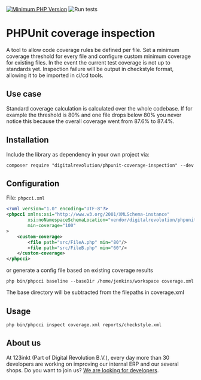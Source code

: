 [![Minimum PHP Version](https://img.shields.io/badge/php-%3E%3D%207.2-8892BF)](https://php.net/)
![Run tests](https://github.com/123inkt/phpunit-coverage-inspection/workflows/Run%20tests/badge.svg)

# PHPUnit coverage inspection
A tool to allow code coverage rules be defined per file. Set a minimum coverage threshold for every file and configure
custom minimum coverage for existing files. In the event the current test coverage is not up to standards yet.
Inspection failure will be output in checkstyle format, allowing it to be imported in ci/cd tools.

## Use case
Standard coverage calculation is calculated over the whole codebase. If for example the threshold is 80% and one file drops
below 80% you never notice this because the overall coverage went from 87.6% to 87.4%. 

## Installation
Include the library as dependency in your own project via: 
```
composer require "digitalrevolution/phpunit-coverage-inspection" --dev
```

## Configuration

File: `phpcci.xml`

```xml
<?xml version="1.0" encoding="UTF-8"?>
<phpcci xmlns:xsi="http://www.w3.org/2001/XMLSchema-instance"
        xsi:noNamespaceSchemaLocation="vendor/digitalrevolution/phpunit-coverage-inspection/resources/phpcci.xsd"
        min-coverage="100"
>
    <custom-coverage>
        <file path="src/FileA.php" min="80"/>
        <file path="src/FileB.php" min="60"/>
    </custom-coverage>
</phpcci>
```

or generate a config file based on existing coverage results

```shell script
php bin/phpcci baseline --baseDir /home/jenkins/workspace coverage.xml 
```

The base directory will be subtracted from the filepaths in coverage.xml

## Usage

```shell script
php bin/phpcci inspect coverage.xml reports/checkstyle.xml
```
 

## About us

At 123inkt (Part of Digital Revolution B.V.), every day more than 30 developers are working on improving our internal ERP and our several shops. Do you want to join us? [We are looking for developers](https://www.123inkt.nl/page/werken_ict.html).
